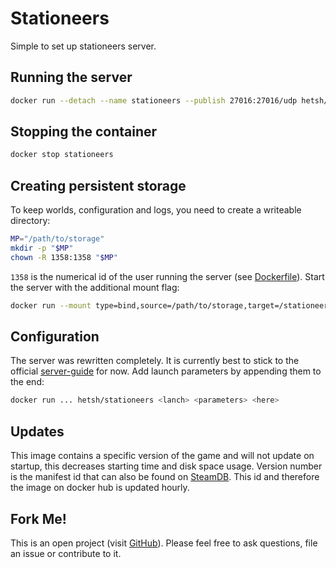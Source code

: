 # Stationeers
Simple to set up stationeers server.

## Running the server
```bash
docker run --detach --name stationeers --publish 27016:27016/udp hetsh/stationeers
```

## Stopping the container
```bash
docker stop stationeers
```

## Creating persistent storage
To keep worlds, configuration and logs, you need to create a writeable directory:
```bash
MP="/path/to/storage"
mkdir -p "$MP"
chown -R 1358:1358 "$MP"
```
`1358` is the numerical id of the user running the server (see [Dockerfile](https://github.com/Hetsh/docker-stationeers/blob/master/Dockerfile)).
Start the server with the additional mount flag:
```bash
docker run --mount type=bind,source=/path/to/storage,target=/stationeers ...
```

## Configuration
The server was rewritten completely.
It is currently best to stick to the official [server-guide](https://github.com/rocket2guns/StationeersDedicatedServerGuide) for now.
Add launch parameters by appending them to the end:
```bash
docker run ... hetsh/stationeers <lanch> <parameters> <here>
```

## Updates
This image contains a specific version of the game and will not update on startup, this decreases starting time and disk space usage.
Version number is the manifest id that can also be found on [SteamDB](https://steamdb.info/depot/600762).
This id and therefore the image on docker hub is updated hourly.

## Fork Me!
This is an open project (visit [GitHub](https://github.com/Hetsh/docker-stationeers)).
Please feel free to ask questions, file an issue or contribute to it.
